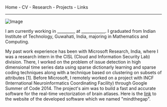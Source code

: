 Home - CV - Research - Projects - Links
***

![Image](https://chiggum.github.io/mindthegap/docs/atlas_219.png)

I am currently working in _________ at ____________. I graduated from Indian Institute of Technology, Guwahati, India, majoring in Mathematics and Computing.

My past work experience has been with Microsoft Research, India, where I was a research intern in the CISL (Cloud and Information Security Lab) division. There, I worked on the problem of issue detection in high dimensional time series data using sparse dictionarly learning and sparse coding techniques along with a technique based on clustering on subsets of attributes [1]. Before Microsoft, I remotely worked on a project with INCF (International Neuroinformatics Coordinating Facility) through Google Summer of Code 2014. The project's aim was to build a fast and accurate software for the real-time vectorization of brain atlases. Here is the [link](https://chiggum.github.io/mindthegap) to the website of the developed software which we named "mindthegap".